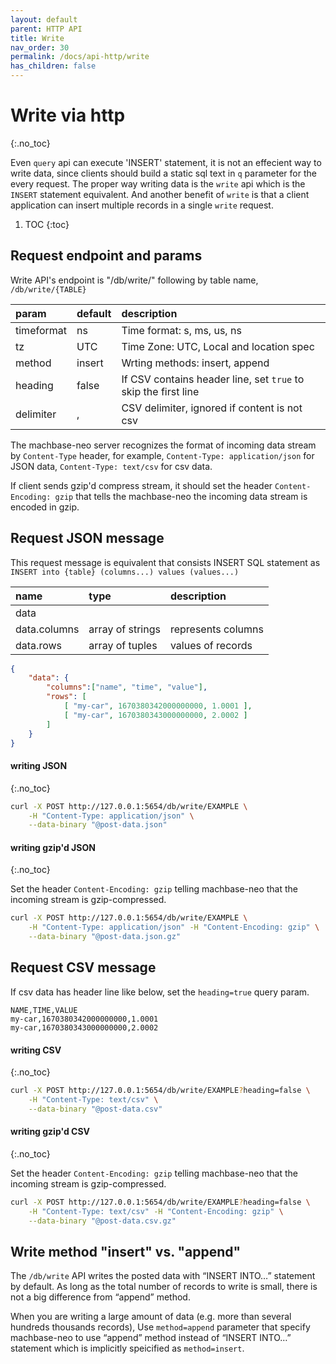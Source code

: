```yaml
---
layout: default
parent: HTTP API
title: Write
nav_order: 30
permalink: /docs/api-http/write
has_children: false
---
```


# Write via http
{:.no_toc}

Even `query` api can execute 'INSERT' statement, it is not an effecient way to write data,
since clients should build a static sql text in `q` parameter for the every request.
The proper way writing data is the `write` api which is the `INSERT` statement equivalent. 
And another benefit of `write` is that a client application can insert multiple records in a single `write` request.


1. TOC
{:toc}

## Request endpoint and params

Write API's endpoint is "/db/write/" following by table name, `/db/write/{TABLE}`

| param       | default | description                     |
|:----------- |---------|:------------------------------- |
| timeformat  | ns      | Time format: s, ms, us, ns      |
| tz          | UTC     | Time Zone: UTC, Local and location spec |
| method      | insert  | Wrting methods: insert, append  |
| heading     | false   | If CSV contains header line, set `true` to skip the first line|
| delimiter   | ,       | CSV delimiter, ignored if content is not csv |

The machbase-neo server recognizes the format of incoming data stream by `Content-Type` header,
for example, `Content-Type: application/json` for JSON data, `Content-Type: text/csv` for csv data.

If client sends gzip'd compress stream, it should set the header `Content-Encoding: gzip` 
that tells the machbase-neo the incoming data stream is encoded in gzip.


## Request JSON message

This request message is equivalent that consists INSERT SQL statement as `INSERT into {table} (columns...) values (values...)`

| name         | type       |  description                        |
|:------------ |:-----------|:------------------------------------|
| data         |            |                                     |
| data.columns | array of strings | represents columns            |
| data.rows    | array of tuples  | values of records             |

```json
{
    "data": {
        "columns":["name", "time", "value"],
        "rows": [
            [ "my-car", 1670380342000000000, 1.0001 ],
            [ "my-car", 1670380343000000000, 2.0002 ]
        ]
    }
}
```

#### writing JSON
{:.no_toc}

```sh
curl -X POST http://127.0.0.1:5654/db/write/EXAMPLE \
    -H "Content-Type: application/json" \
    --data-binary "@post-data.json"
```

#### writing gzip'd JSON
{:.no_toc}

Set the header `Content-Encoding: gzip` telling machbase-neo that the incoming stream is gzip-compressed.

```sh
curl -X POST http://127.0.0.1:5654/db/write/EXAMPLE \
    -H "Content-Type: application/json" -H "Content-Encoding: gzip" \
    --data-binary "@post-data.json.gz"
```

## Request CSV message

If csv data has header line like below, set the `heading=true` query param.

```csv
NAME,TIME,VALUE
my-car,1670380342000000000,1.0001
my-car,1670380343000000000,2.0002
```

#### writing CSV
{:.no_toc}

```sh
curl -X POST http://127.0.0.1:5654/db/write/EXAMPLE?heading=false \
    -H "Content-Type: text/csv" \
    --data-binary "@post-data.csv"
```

#### writing gzip'd CSV
{:.no_toc}

Set the header `Content-Encoding: gzip` telling machbase-neo that the incoming stream is gzip-compressed.

```sh
curl -X POST http://127.0.0.1:5654/db/write/EXAMPLE?heading=false \
    -H "Content-Type: text/csv" -H "Content-Encoding: gzip" \
    --data-binary "@post-data.csv.gz"
```

## Write method "insert" vs. "append"
The `/db/write` API writes the posted data with “INSERT INTO…” statement by default. As long as the total number of records to write is small, there is not a big difference from “append” method.

When you are writing a large amount of data (e.g. more than several hundreds thousands records), Use `method=append` parameter that specify machbase-neo to use “append” method instead of “INSERT INTO…” statement which is implicitly speicified as `method=insert`.